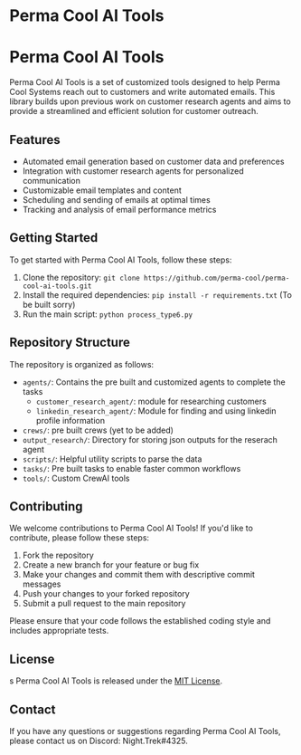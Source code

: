 # Perma Cool AI Tools

# Perma Cool AI Tools

Perma Cool AI Tools is a set of customized tools designed to help Perma Cool Systems reach out to customers and write automated emails. This library builds upon previous work on customer research agents and aims to provide a streamlined and efficient solution for customer outreach.

## Features

- Automated email generation based on customer data and preferences
- Integration with customer research agents for personalized communication
- Customizable email templates and content
- Scheduling and sending of emails at optimal times
- Tracking and analysis of email performance metrics

## Getting Started

To get started with Perma Cool AI Tools, follow these steps:

1. Clone the repository: `git clone https://github.com/perma-cool/perma-cool-ai-tools.git`
2. Install the required dependencies: `pip install -r requirements.txt` (To be built sorry)
3. Run the main script: `python process_type6.py`

## Repository Structure

The repository is organized as follows:

- `agents/`: Contains the pre built and customized agents to complete the tasks
  - `customer_research_agent/`: module for researching customers
  - `linkedin_research_agent/`: Module for finding and using linkedin profile information
- `crews/`: pre built crews (yet to be added)
- `output_research/`: Directory for storing json outputs for the reserach agent
- `scripts/`: Helpful utility scripts to parse the data
- `tasks/`: Pre built tasks to enable faster common workflows
- `tools/`: Custom CrewAI tools

## Contributing

We welcome contributions to Perma Cool AI Tools! If you'd like to contribute, please follow these steps:

1. Fork the repository
2. Create a new branch for your feature or bug fix
3. Make your changes and commit them with descriptive commit messages
4. Push your changes to your forked repository
5. Submit a pull request to the main repository

Please ensure that your code follows the established coding style and includes appropriate tests.

## License
s
Perma Cool AI Tools is released under the [MIT License](LICENSE).

## Contact

If you have any questions or suggestions regarding Perma Cool AI Tools, please contact us on Discord:  Night.Trek#4325.
